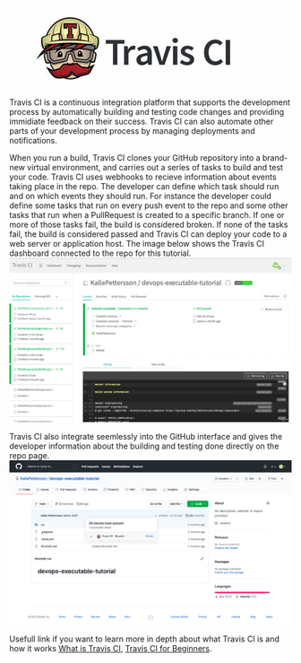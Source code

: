 
![Travis CI logo](https://github.com/KallePettersson/katacoda-scenarios/blob/main/repeat-executable-tutorial/assets/th.jpeg?raw=true)
<br/>
Travis CI is a continuous integration platform that supports the development process by automatically building and testing code changes and providing immidiate feedback on their success. Travis CI can also automate other parts of your development process by managing deployments and notifications.

When you run a build, Travis CI clones your GitHub repository into a brand-new virtual environment, and carries out a series of tasks to build and test your code. Travis CI uses webhooks to recieve information about events taking place in the repo. The developer can define which task should run and on which events they should run. For instance the developer could define some tasks that run on every push event to the repo and some other tasks that run when a PullRequest is created to a specific branch. If one or more of those tasks fail, the build is considered broken. If none of the tasks fail, the build is considered passed and Travis CI can deploy your code to a web server or application host. The image below shows the Travis CI dashboard connected to the repo for this tutorial.
![Travis CI dashboard](https://github.com/KallePettersson/katacoda-scenarios/blob/main/repeat-executable-tutorial/assets/travis-ci.png?raw=true)
<br/>

Travis CI also integrate seemlessly into the GitHub interface and gives the developer information about the building and testing done directly on the repo page. 
![Travis CI in Github](https://github.com/KallePettersson/katacoda-scenarios/blob/main/repeat-executable-tutorial/assets/github-travis.png?raw=true)
<br/>




Usefull link if you want to learn more in depth about what Travis CI is and how it works [What is Travis CI](https://petercoding.com/devops/2019/10/08/what-is-travis-ci/), [Travis CI for Beginners](https://docs.travis-ci.com/user/for-beginners/).